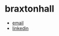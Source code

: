 # braxtonhall

- [email](mailto:braxtonjhall@gmail.com)
- [linkedin](https://www.linkedin.com/in/braxton-hall-b49718170/)
